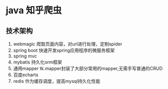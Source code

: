# java 知乎爬虫
## 技术架构
1. webmagic     爬取页面内容，对url进行处理，定制spider
2. spring boot    快速开发spring应用程序的微服务框架
3. spring mvc
4. mybatis   持久化orm框架
5. 通用mapper     tk.mapper封装了大部分常用的mapper,无需手写普通的CRUD
6. 百度echarts
7. redis      作为缓存调度，提高mysql持久化性能

